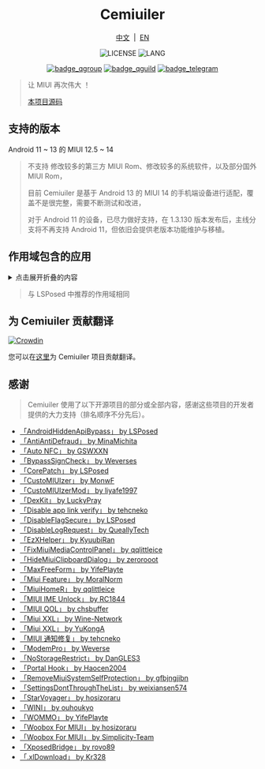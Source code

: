 <div align="center">
<h1>Cemiuiler</h1>
 
<a href="/README.md">中文</a> &nbsp;|&nbsp;
<a href="/README_en-US.md">EN</a>

![LICENSE](https://img.shields.io/github/license/Sevtinge/Cemiuiler?style=flat-square)
![LANG](https://img.shields.io/badge/language-Java-7F52FF?style=flat-square)

[![badge_qgroup]][qgroup_url]
[![badge_qguild]][qguild_url]
[![badge_telegram]][telegram_url]

</div>

> 让 MIUI 再次伟大 ！
>
> <a href="https://github.com/Sevtinge/Cemiuiler">本项目源码</a>

## 支持的版本
Android 11 ~ 13 的 MIUI 12.5 ~ 14

> 不支持 修改较多的第三方 MIUI Rom、修改较多的系统软件，以及部分国外 MIUI Rom，
>
> 目前 Cemiuiler 是基于 Android 13 的 MIUI 14 的手机端设备进行适配，覆盖不是很完整，需要不断测试和改进，
>
> 对于 Android 11 的设备，已尽力做好支持，在 1.3.130 版本发布后，主线分支将不再支持 Android 11，但依旧会提供老版本功能维护与移植。

## 作用域包含的应用

<details>
    <summary>点击展开折叠的内容</summary>

| 应用名 | 包名 |
| :---- | :---- | 
| 系统框架 | system |
| 系统界面 | com.android.systemui |
| 系统桌面 | com.miui.home |
| 系统更新 | com.android.updater |
| Joyose | com.xiaomi.joyose |
| 小米设置 | com.xiaomi.misettings |
| 手机管家 | com.miui.securitycenter |
| 笔记 | com.miui.notes |
| 壁纸 | com.miui.miwallpaper |
| 传送门 | com.miui.contentextension |
| 弹幕通知 | com.xiaomi.barrage |
| 百度输入法小米版 | com.baidu.input_mi |
| 电话 | com.android.incallui |
| 电话服务 | com.android.phone |
| 电量与性能 | com.miui.powerkeeper |
| 短信 | com.android.mms |
| 截屏 | com.miui.screenshot |
| 垃圾清理 | com.miui.cleanmaster |
| 浏览器 | com.android.browser |
| 鲁班（MTB） | com.xiaomi.mtb |
| 屏幕录制 | com.miui.screenrecorder |
| 权限管理服务 | com.lbe.security.miui |
| 设置 | com.android.settings
| 输入设置 | com.miui.miinput |
| 搜狗输入法小米版 | com.sohu.inputmethod.sogou.xiaomi |
| 天气 | com.miui.weather2 |
| 投屏 | com.milink.service |
| 外部存储设备 | com.android.externalstorage |
| 万象息屏 | com.miui.aod |
| 文件管理 | com.android.fileexplorer |
| 系统服务组件 | com.miui.securityadd |
| 下载管理 | com.android.providers.downloads.ui |
| 下载管理程序 | com.android.providers.downloads |
| 相册 | com.miui.gallery |
| 小米创作 | com.miui.creation |
| 小米互传 | com.miui.mishare.connectivity |
| 小米相册 - 编辑 | com.miui.mediaeditor |
| 小米云服务 | com.miui.cloudservice |
| 小米智能卡 | com.miui.tsmclient |
| 讯飞输入法小米版 | com.iflytek.inputmethod.miui |
| 应用包管理组件 | com.miui.packageinstaller |
| 应用商店 | com.xiaomi.market |
| 智能助理 | com.miui.personalassistant |
| 主题壁纸 | com.android.thememanager |
| com.miui.rom | com.miui.rom |
| MIUI 安全组件 | com.miui.guardprovider |
| 时钟 | com.android.deskclock |
| 相机 | com.android.camera |
| 小爱翻译 | com.xiaomi.aiasst.vision |
| 小爱建议 | com.xiaomi.aireco |
| 小爱视觉 | com.xiaomi.scanner |
| 小爱同学 | com.miui.voiceassist |
| 音乐 | com.miui.player |
| MIUI+ Beta 版 | com.xiaomi.mirror |
| com.xiaomi.NetworkBoost | com.xiaomi.NetworkBoost |

</details>

> 与 LSPosed 中推荐的作用域相同

## 为 Cemiuiler 贡献翻译

[![Crowdin](https://badges.crowdin.net/cemiuiler/localized.svg)](https://crowdin.com/project/cemiuiler)

您可以在[这里](https://crwd.in/cemiuiler)为 Cemiuiler 项目贡献翻译。

## 感谢

> Cemiuiler 使用了以下开源项目的部分或全部内容，感谢这些项目的开发者提供的大力支持（排名顺序不分先后）。

- [「AndroidHiddenApiBypass」 by LSPosed](https://github.com/LSPosed/AndroidHiddenApiBypass)
- [「AntiAntiDefraud」 by MinaMichita](https://github.com/MinaMichita/AntiAntiDefraud)
- [「Auto NFC」 by GSWXXN](https://github.com/GSWXXN/AutoNFC)
- [「BypassSignCheck」 by Weverses](https://github.com/Weverses/BypassSignCheck)
- [「CorePatch」 by LSPosed](https://github.com/LSPosed/CorePatch)
- [「CustoMIUIzer」 by MonwF](https://github.com/MonwF/customiuizer)
- [「CustoMIUIzerMod」 by liyafe1997](https://github.com/liyafe1997/CustoMIUIzerMod)
- [「DexKit」 by LuckyPray](https://github.com/LuckyPray/DexKit)
- [「Disable app link verify」 by tehcneko](https://github.com/Xposed-Modules-Repo/io.github.tehcneko.applinkverify)
- [「DisableFlagSecure」 by LSPosed](https://github.com/LSPosed/DisableFlagSecure)
- [「DisableLogRequest」 by QueallyTech](https://github.com/QueallyTech/DisableLogRequest)
- [「EzXHelper」 by KyuubiRan](https://github.com/KyuubiRan/EzXHelper)
- [「FixMiuiMediaControlPanel」 by qqlittleice](https://github.com/qqlittleice/FixMiuiMediaControlPanel)
- [「HideMiuiClipboardDialog」 by zerorooot](https://github.com/zerorooot/HideMiuiClipboardDialog)
- [「MaxFreeForm」 by YifePlayte](https://github.com/YifePlayte/MaxFreeForm)
- [「Miui Feature」 by MoralNorm](https://github.com/moralnorm/miui_feature)
- [「MiuiHomeR」 by qqlittleice](https://github.com/qqlittleice/MiuiHome_R)
- [「MIUI IME Unlock」 by RC1844](https://github.com/RC1844/MIUI_IME_Unlock)
- [「MIUI QOL」 by chsbuffer](https://github.com/chsbuffer/MIUIQOL)
- [「Miui XXL」 by Wine-Network](https://github.com/Wine-Network/Miui_XXL)
- [「Miui XXL」 by YuKongA](https://github.com/YuKongA/Miui_XXL)
- [「MIUI 通知修复」 by tehcneko](https://github.com/Xposed-Modules-Repo/io.github.tehcneko.miuinotificationfix)
- [「ModemPro」 by Weverse](https://github.com/Weverses/ModemPro)
- [「NoStorageRestrict」 by DanGLES3](https://github.com/Xposed-Modules-Repo/com.github.dan.nostoragerestrict)
- [「Portal Hook」 by Haocen2004](https://github.com/Haocen2004/PortalHook)
- [「RemoveMiuiSystemSelfProtection」 by gfbjngjibn](https://github.com/gfbjngjibn/RemoveMiuiSystemSelfProtection)
- [「SettingsDontThroughTheList」 by weixiansen574](https://github.com/weixiansen574/settingsdontthroughthelist)
- [「StarVoyager」 by hosizoraru](https://github.com/hosizoraru/StarVoyager)
- [「WINI」 by ouhoukyo](https://github.com/ouhoukyo/WINI)
- [「WOMMO」 by YifePlayte](https://github.com/YifePlayte/WOMMO)
- [「Woobox For MIUI」 by hosizoraru](https://github.com/hosizoraru/WooBoxForMIUI)
- [「Woobox For MIUI」 by Simplicity-Team](https://github.com/Simplicity-Team/WooBoxForMIUI)
- [「XposedBridge」 by rovo89](https://github.com/rovo89/XposedBridge)
- [「.xlDownload」 by Kr328](https://github.com/Kr328/.xlDownload)

[qgroup_url]: https://jq.qq.com/?_wv=1027&k=TedCJq8V
[badge_qgroup]: https://img.shields.io/badge/QQ-群组-4DB8FF?style=for-the-badge&logo=tencentqq
[qguild_url]: https://pd.qq.com/s/35ooe0ssj
[badge_qguild]: https://img.shields.io/badge/QQ-频道-4991D3?style=for-the-badge&logo=tencentqq
[telegram_url]: https://t.me/cemiuiler
[badge_telegram]: https://img.shields.io/badge/dynamic/json?style=for-the-badge&color=2CA5E0&label=Telegram&logo=telegram&query=%24.data.totalSubs&url=https%3A%2F%2Fapi.spencerwoo.com%2Fsubstats%2F%3Fsource%3Dtelegram%26queryKey%3Dcemiuiler
